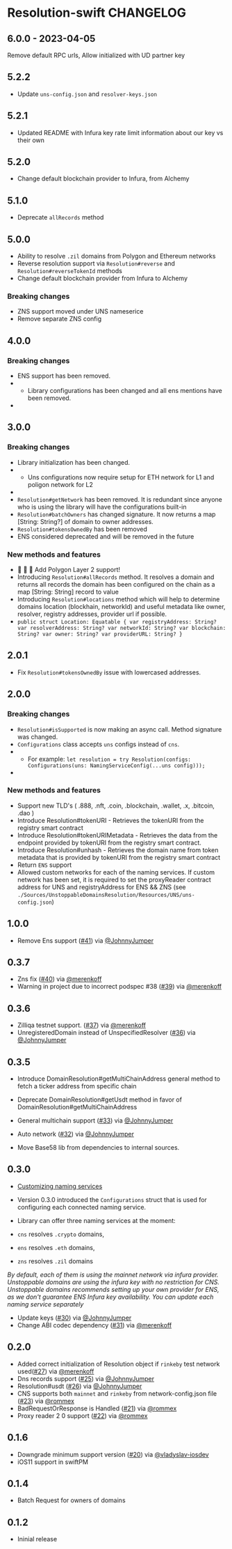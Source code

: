 # Resolution-swift CHANGELOG

## 6.0.0 - 2023-04-05

Remove default RPC urls, Allow initialized with UD partner key

## 5.2.2

- Update `uns-config.json` and `resolver-keys.json`

## 5.2.1

- Updated README with Infura key rate limit information about our key vs their own

## 5.2.0

- Change default blockchain provider to Infura, from Alchemy

## 5.1.0

- Deprecate `allRecords` method

## 5.0.0

- Ability to resolve `.zil` domains from Polygon and Ethereum networks
- Reverse resolution support via `Resolution#reverse` and `Resolution#reverseTokenId` methods
- Change default blockchain provider from Infura to Alchemy

### Breaking changes

- ZNS support moved under UNS nameserice
- Remove separate ZNS config

## 4.0.0

### Breaking changes

- ENS support has been removed.
- - Library configurations has been changed and all ens mentions have been removed.
- 

## 3.0.0

### Breaking changes

- Library initialization has been changed.
- - Uns configurations now require setup for ETH network for L1 and poligon network for L2
- 
- `Resolution#getNetwork` has been removed. It is redundant since anyone who is using the library will have the configurations built-in
- `Resolution#batchOwners` has changed signature. It now returns a map [String: String?] of domain to owner addresses.
- `Resolution#tokensOwnedBy` has been removed
- ENS considered deprecated and will be removed in the future

### New methods and features

- 🎉 🎉 🎉 Add Polygon Layer 2 support!
- Introducing `Resolution#allRecords` method. It resolves a domain and returns all records the domain has been configured on the chain as a map [String: String] record to value
- Introducing `Resolution#locations` method which will help to determine domains location (blockhain, networkId) and useful metadata like owner, resolver, registry addresses, provider url if possible.
- `public struct Location: Equatable { var registryAddress: String? var resolverAddress: String? var networkId: String? var blockchain: String? var owner: String? var providerURL: String? }`

## 2.0.1

- Fix `Resolution#tokensOwnedBy` issue with lowercased addresses.

## 2.0.0

### Breaking changes

- `Resolution#isSupported` is now making an async call. Method signature was changed.
- `Configurations` class accepts `uns` configs instead of  `cns`.
- - For example: `let resolution = try Resolution(configs: Configurations(uns: NamingServiceConfig(...uns config)));`
- 

### New methods and features

- Support new TLD's ( .888, .nft, .coin, .blockchain, .wallet, .x, .bitcoin, .dao )
- Introduce Resolution#tokenURI - Retrieves the tokenURI from the registry smart contract
- Introduce Resolution#tokenURIMetadata - Retrieves the data from the endpoint provided by tokenURI from the registry smart contract.
- Introduce Resolution#unhash - Retrieves the domain name from token metadata that is provided by tokenURI from the registry smart contract
- Return `ENS` support
- Allowed custom networks for each of the naming services. If custom network has been set, it is required to set the proxyReader contract address for UNS and registryAddress for ENS && ZNS (see `./Sources/UnstoppableDomainsResolution/Resources/UNS/uns-config.json`)

## 1.0.0

- Remove Ens support ([#41](https://github.com/unstoppabledomains/resolution-swift/pull/41)) via [@JohnnyJumper](https://github.com/JohnnyJumper)

## 0.3.7

- Zns fix ([#40](https://github.com/unstoppabledomains/resolution-swift/pull/40)) via [@merenkoff](https://github.com/merenkoff)
- Warning in project due to incorrect podspec #38 ([#39](https://github.com/unstoppabledomains/resolution-swift/pull/39)) via [@merenkoff](https://github.com/merenkoff)

## 0.3.6

- Zilliqa testnet support. ([#37](https://github.com/unstoppabledomains/resolution-swift/pull/37)) via [@merenkoff](https://github.com/merenkoff)
- UnregisteredDomain instead of UnspecifiedResolver ([#36](https://github.com/unstoppabledomains/resolution-swift/pull/36)) via [@JohnnyJumper](https://github.com/JohnnyJumper)

## 0.3.5

- Introduce DomainResolution#getMultiChainAddress general method to fetch a ticker address from specific chain
- Deprecate DomainResolution#getUsdt method in favor of DomainResolution#getMultiChainAddress

- General multichain support ([#33](https://github.com/unstoppabledomains/resolution-swift/pull/33)) via [@JohnnyJumper](https://github.com/JohnnyJumper)
- Auto network ([#32](https://github.com/unstoppabledomains/resolution-swift/pull/32)) via [@JohnnyJumper](https://github.com/JohnnyJumper)
- Move Base58 lib from dependencies to internal sources.

## 0.3.0

- [Customizing naming services](https://github.com/unstoppabledomains/resolution-swift#customizing-naming-services)
- Version 0.3.0 introduced the `Configurations` struct that is used for configuring each connected naming service.
- Library can offer three naming services at the moment:

- `cns` resolves `.crypto` domains,
- `ens` resolves `.eth` domains,
- `zns` resolves `.zil` domains

*By default, each of them is using the mainnet network via infura provider.
Unstoppable domains are using the infura key with no restriction for CNS.
Unstoppable domains recommends setting up your own provider for ENS, as we don't guarantee ENS Infura key availability.
You can update each naming service separately*

- Update keys ([#30](https://github.com/unstoppabledomains/resolution-swift/pull/30)) via [@JohnnyJumper](https://github.com/JohnnyJumper)
- Change ABI codec dependency ([#31](https://github.com/unstoppabledomains/resolution-swift/pull/31)) via [@merenkoff](https://github.com/merenkoff)

## 0.2.0

- Added correct initialization of Resolution object if `rinkeby` test network used([#27](https://github.com/unstoppabledomains/resolution-swift/pull/27)) via [@merenkoff](https://github.com/merenkoff)
- Dns records support ([#25](https://github.com/unstoppabledomains/resolution-swift/pull/25)) via [@JohnnyJumper](https://github.com/JohnnyJumper)
- Resolution#usdt ([#26](https://github.com/unstoppabledomains/resolution-swift/pull/26)) via [@JohnnyJumper](https://github.com/JohnnyJumper)
- CNS supports both `mainnet` and `rinkeby` from network-config.json file ([#23](https://github.com/unstoppabledomains/resolution-swift/pull/23)) via [@rommex](https://github.com/rommex)
- BadRequestOrResponse is Handled ([#21](https://github.com/unstoppabledomains/resolution-swift/pull/21)) via [@rommex](https://github.com/rommex)
- Proxy reader 2 0 support ([#22](https://github.com/unstoppabledomains/resolution-swift/pull/22)) via [@rommex](https://github.com/rommex)

## 0.1.6

- Downgrade minimum support version ([#20](https://github.com/unstoppabledomains/resolution-swift/pull/20)) via [@vladyslav-iosdev](https://github.com/vladyslav-iosdev)
- iOS11 support in swiftPM

## 0.1.4

- Batch Request for owners of domains

## 0.1.2

- Ininial release
